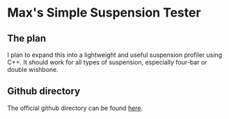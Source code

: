 # Max's Simple Suspension Tester

## The plan

I plan to expand this into a lightweight and useful suspension profiler using C++. It should work for all types of suspension, especially four-bar or double wishbone.

## Github directory

The official github directory can be found [here](https://github.com/MaxIsmagilov/ATCSIndProj).
